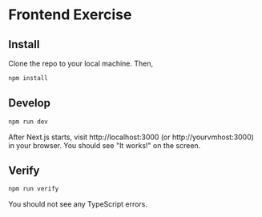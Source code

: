 # Frontend Exercise

## Install

Clone the repo to your local machine. Then,
```bash
npm install
```

## Develop

```bash
npm run dev
```
After Next.js starts, visit http://localhost:3000 (or http://yourvmhost:3000) in your browser. You should see "It works!" on the screen.

## Verify

```bash
npm run verify
```
You should not see any TypeScript errors.
